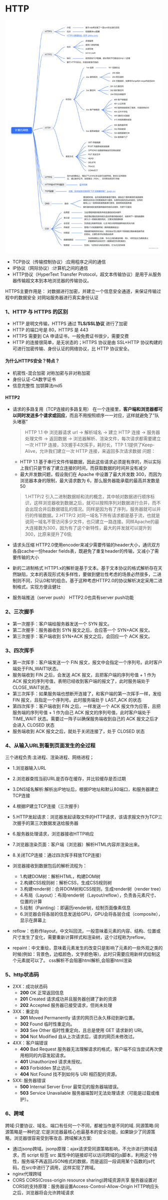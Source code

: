 # HTTP

![dd](../http.png)

- TCP协议（传输控制协议）:应用程序之间的通信
- IP协议（网际协议）:计算机之间的通信
- HTTP协议（HyperText Transfer Protocol，超文本传输协议）是用于从服务器传输超文本到本地浏览器的传输协议。

HTTPS主要作用是：
对数据进行加密，并建立一个信息安全通道，来保证传输过程中的数据安全
对网站服务器进行真实身份认证

### 1、HTTP 与 HTTPS 的区别 

- HTTP 是明文传输，HTTPS 通过 **TLS/SSL协议** 进行了加密
- HTTP 的端口号是 80，HTTPS 是 443
- HTTPS 需要到 CA 申请证书，一般免费证书很少，需要交费
- HTTP 的连接很简单，是无状态的；HTTPS 协议是由 SSL+HTTP 协议构建的可进行加密传输、身份认证的网络协议，比 HTTP 协议安全。

#### 为什么HTTPS安全？特点？
- 机密性-混合加密 对称加密与非对称加密
- 身份认证-CA数字证书
- 信息完整性 加钥算法md5

#### HTTP2
- 请求的多路复用（TCP连接的多路复用）
  在一个连接里，**客户端和浏览器都可以同时发送多个请求或回应**，而且不用按照顺序一一对应，这样就避免了”队头堵塞”
  > HTTP 1.1 中 浏览器请求 url -> 解析域名 -> 建立 HTTP 连接 -> 服务器处理文件 -> 返回数据 -> 浏览器解析、渲染文件，每次请求都需要建立一次 HTTP 连接，3次握手4次挥手，耗时长，TTP 1.1提供了Keep-Alive，允许我们建立一次 HTTP 连接，来返回多次请求数据
  问题：
   - HTTP 1.1 基于串行文件传输数据，因此这些请求必须是有序的，所以实际上我们只是节省了建立连接的时间，而获取数据的时间并没有减少
   - 最大并发数问题，假设我们在 Apache 中设置了最大并发数 300，而因为浏览器本身的限制，最大请求数为 6，那么服务器能承载的最高并发数是 50

   >1.HTTP/2 引入二进制数据帧和流的概念，其中帧对数据进行顺序标识，这样浏览器收到数据之后，就可以按照序列对数据进行合并，而不会出现合并后数据错乱的情况。同样是因为有了序列，服务器就可以并行的传输数据。2.HTTP/2 对同一域名下所有请求都是基于流，也就是说同一域名不管访问多少文件，也只建立一路连接。同样Apache的最大连接数为300，因为有了这个新特性，最大的并发就可以提升到300，比原来提升了6倍;

- 请求头压缩
  HTTP2.0使用encoder来减少需要传输的header大小，通讯双方各自cache一份header fields表，既避免了重复header的传输，又减小了需要传输的大小
- 新的二进制格式 
  HTTP1.x的解析是基于文本。基于文本协议的格式解析存在天然缺陷，文本的表现形式有多样性，要做到健壮性考虑的场景必然很多，二进制则不同，只认0和1的组合。基于这种考虑HTTP2.0的协议解析决定采用二进制格式，实现方便且健壮
- 服务端推送（server push）
  HTTP2.0也具有server push功能
### 2、三次握手
- 第一次握手：客户端给服务器发送一个 SYN 报文。
- 第二次握手：服务器收到 SYN 报文之后，会应答一个 SYN+ACK 报文。
- 第三次握手：客户端收到 SYN+ACK 报文之后，会回应一个 ACK 报文。

### 3、四次挥手
- 第一次挥手：客户端发送一个 FIN 报文，报文中会指定一个序列号。此时客户端处于FIN_WAIT1状态。
- 服务端收到 FIN 之后，会发送 ACK 报文，且把客户端的序列号值 + 1 作为 ACK 报文的序列号值，表明已经收到客户端的报文了，此时服务端处于 CLOSE_WAIT状态。
- 第三次挥手：如果服务端也想断开连接了，和客户端的第一次挥手一样，发给 FIN 报文，且指定一个序列号。此时服务端处于 LAST_ACK 的状态
- 第四次挥手：客户端收到 FIN 之后，一样发送一个 ACK 报文作为应答，且把服务端的序列号值 + 1 作为自己 ACK 报文的序列号值，此时客户端处于 TIME_WAIT 状态。需要过一阵子以确保服务端收到自己的 ACK 报文之后才会进入 CLOSED 状态
- 服务端收到 ACK 报文之后，就处于关闭连接了，处于 CLOSED 状态

### 4、从输入URL到看到页面发生的全过程
三个进程负责:主进程、渲染进程、网络进程；

- 1.浏览器输入URL
- 2.浏览器查找当前URL是否存在缓存，并比较缓存是否过期
- 3.DNS域名解析:解析出IP地址后，根据IP地址和默认80端口，和服务器建立TCP连接
- 4.根据IP建立TCP连接（三次握手）
- 5.HTTP发起请求：浏览器发起读取文件的HTTP请求，该请求报文作为TCP三次握手的第三次数据发送给服务器
- 6.服务器处理请求，浏览器接收HTTP响应
- 7.浏览器渲染页面：客户端（浏览器）解析HTML内容并渲染出来。
- 8.关闭TCP连接：通过四次挥手释放TCP连接）

- 浏览器接收到数据包后的解析流程为：
  - 1.构建DOM树：解析HTML，构建DOM树
  - 2.构建CSS规则树：解析CSS，生成CSS规则树
  - 3.构建render树：合并DOM树和CSS规则，生成render树（render tree）
  - 4.布局（Layout）：布局render树（Layout/reflow），负责各元素尺寸、位置的计算
  - 5.绘制（Painting）：即遍历render树，绘制页面像素信息 
  - 6.浏览器会将各层的信息发送给GPU，GPU会将各层合成（composite），显示在屏幕上

- reflow：也称作layout，中文叫回流，一般意味着元素的内容、结构、位置或尺寸发生了变化，需要重新计算样式和渲染树，这个过程称为reflow。
- repaint：中文重绘，意味着元素发生的改变只是影响了元素的一些外观之类的时候(例如：背景色，边框颜色，文字颜色等)，此时只需要应用新样式绘制这个元素就可以了。
css解析不会阻塞html解析,会阻塞html渲染


### 5、http状态码

- 2XX：成功状态码
  - **200** OK 正常返回信息
  - **201** Created 请求成功并且服务器创建了新的资源
  - **202** Accepted 服务器已接受请求，但尚未处理
- 3XX：重定向
  - **301** Moved Permanently 请求的网页已永久移动到新位置。
  - **302** Found 临时性重定向。
  - **303** See Other 临时性重定向，且总是使用 GET 请求新的 URI。
  - **304** Not Modified 自从上次请求后，请求的网页未修改过。
- 4XX：客户端错误
  - **400** Bad Request 服务器无法理解请求的格式，客户端不应当尝试再次使用相同的内容发起请求。
  - **401** Unauthorized 请求未授权。
  - **403** Forbidden 禁止访问。
  - **404** Not Found 找不到如何与 URI 相匹配的资源。
- 5XX: 服务器错误
  - **500** Internal Server Error 最常见的服务器端错误。
  - **503** Service Unavailable 服务器端暂时无法处理请求（可能是过载或维护）。

### 6、跨域
跨域:只要协议、域名、端口有任何一个不同，都被当作是不同的域.
同源策略:同源策略是一种约定.它是浏览器最核心也最基本的安全功能，如果缺少了同源策略，浏览器很容易受到等攻击.
跨域解决方案:
- 通过jsonp跨域。jsonp原理：ajax请求受同源策略影响，不允许进行跨域请求，而 script 标签 src 属性中的链接却可以访问跨域的js脚本，利用这个特性，服务端不再返回JSON格式的数据，而是返回一段调用某个函数的js代码，在src中进行了调用，这样实现了跨域。
- nginx代理跨域
- CORS CORS(Cross-origin resource sharing)跨域资源共享 服务器设置对CORS的支持原理：服务器设置Access-Control-Allow-Origin HTTP响应头之后，浏览器将会允许跨域请求



 
